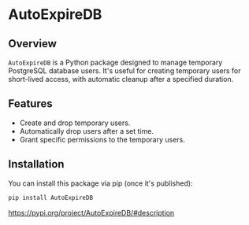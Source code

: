# AutoExpireDB

## Overview

`AutoExpireDB` is a Python package designed to manage temporary PostgreSQL database users. It's useful for creating temporary users for short-lived access, with automatic cleanup after a specified duration.

## Features

- Create and drop temporary users.
- Automatically drop users after a set time.
- Grant specific permissions to the temporary users.

## Installation

You can install this package via pip (once it's published):


```bash
pip install AutoExpireDB
```
https://pypi.org/project/AutoExpireDB/#description
